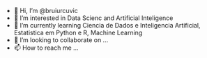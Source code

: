 - 👋 Hi, I’m @bruiurcuvic
- 👀 I’m interested in Data Scienc and Artificial Inteligence
- 🌱 I’m currently learning  Ciencia de  Dados e Inteligencia Artificial, Estatistica em Python e R, Machine Learning
- 💞️ I’m looking to collaborate on ...
- 📫 How to reach me ...

<!---
bruiurcuvic/bruiurcuvic is a ✨ special ✨ repository because its `README.md` (this file) appears on your GitHub profile.
You can click the Preview link to take a look at your changes.
--->
